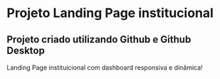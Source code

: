 # Projeto Landing Page institucional
## Projeto criado utilizando Github e Github Desktop

Landing Page instituicional com dashboard responsiva e dinâmica!
